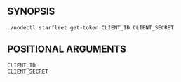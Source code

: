 ## SYNOPSIS
    ./nodectl starfleet get-token CLIENT_ID CLIENT_SECRET
 
## POSITIONAL ARGUMENTS
    CLIENT_ID
    CLIENT_SECRET

